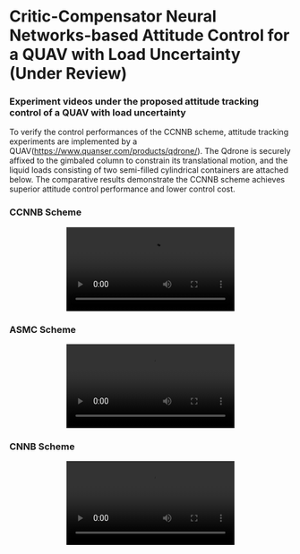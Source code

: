 # Critic-Compensator Neural Networks-based Attitude Control for a QUAV with Load Uncertainty (Under Review)
### Experiment videos under the proposed attitude tracking control of a QUAV with load uncertainty
To verify the control performances of the CCNNB scheme, attitude tracking experiments are implemented by a QUAV(https://www.quanser.com/products/qdrone/). The Qdrone is securely affixed to the gimbaled column to constrain its translational motion, and the liquid loads consisting of two semi-filled cylindrical containers are attached below. The comparative results demonstrate the CCNNB scheme achieves superior attitude control performance and lower control cost.

### CCNNB Scheme
<div align=center>
<video src="https://github.com/user-attachments/assets/6819d134-543e-47dd-ada5-47c66b322271.mp4"></video>
</div>

### ASMC Scheme
<div align=center>
<video src="https://github.com/user-attachments/assets/2bf04d11-79c4-430a-9a09-1a58587c7e43.mp4"></video>
</div>

### CNNB Scheme
<div align=center>
<video src="https://github.com/user-attachments/assets/d0cd642d-ee68-43b6-9fe0-6fd513b4ea91.mp4"></video>
</div>

